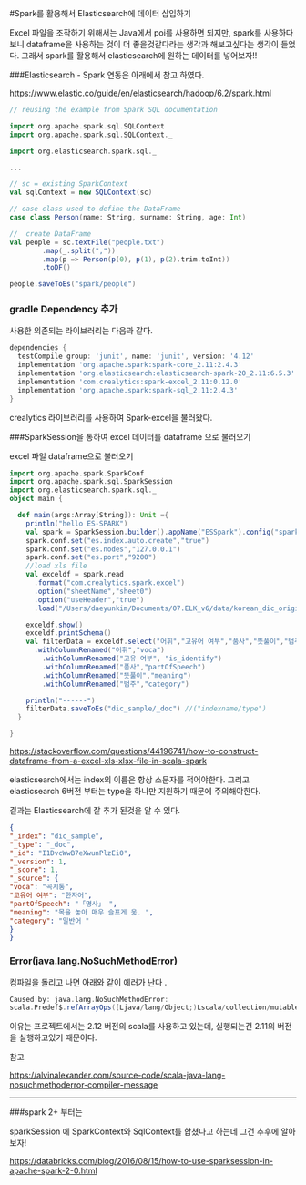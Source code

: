 #Spark를 활용해서 Elasticsearch에 데이터 삽입하기 

Excel 파일을 조작하기 위해서는 Java에서 poi를 사용하면 되지만, spark를 사용하다보니 dataframe을 사용하는 것이 더 좋을것같다라는 생각과 해보고싶다는 생각이 들었다. 그래서 spark를 활용해서 elasticsearch에 원하는 데이터를 넣어보자!! 

###Elasticsearch - Spark 연동은 아래에서 참고 하였다.

https://www.elastic.co/guide/en/elasticsearch/hadoop/6.2/spark.html

```scala
// reusing the example from Spark SQL documentation

import org.apache.spark.sql.SQLContext    
import org.apache.spark.sql.SQLContext._

import org.elasticsearch.spark.sql._      

...

// sc = existing SparkContext
val sqlContext = new SQLContext(sc)

// case class used to define the DataFrame
case class Person(name: String, surname: String, age: Int)

//  create DataFrame
val people = sc.textFile("people.txt")    
        .map(_.split(","))
        .map(p => Person(p(0), p(1), p(2).trim.toInt))
        .toDF()

people.saveToEs("spark/people")     
```



### gradle Dependency 추가

사용한 의존되는 라이브러리는 다음과 같다.

```groovy
dependencies {
  testCompile group: 'junit', name: 'junit', version: '4.12'
  implementation 'org.apache.spark:spark-core_2.11:2.4.3'
  implementation 'org.elasticsearch:elasticsearch-spark-20_2.11:6.5.3'
  implementation 'com.crealytics:spark-excel_2.11:0.12.0'
  implementation 'org.apache.spark:spark-sql_2.11:2.4.3'
}
```

crealytics 라이브러리를 사용하여 Spark-excel을 불러왔다.



###SparkSession을 통하여 excel 데이터를 dataframe 으로 불러오기

excel 파일 dataframe으로 불러오기

```scala
import org.apache.spark.SparkConf
import org.apache.spark.sql.SparkSession
import org.elasticsearch.spark.sql._
object main {

  def main(args:Array[String]): Unit ={
    println("hello ES-SPARK")
    val spark = SparkSession.builder().appName("ESSpark").config("spark.master","local").getOrCreate()
    spark.conf.set("es.index.auto.create","true")
    spark.conf.set("es.nodes","127.0.0.1")
    spark.conf.set("es.port","9200")
    //load xls file
    val exceldf = spark.read
      .format("com.crealytics.spark.excel")
      .option("sheetName","sheet0")
      .option("useHeader","true")
      .load("/Users/daeyunkim/Documents/07.ELK_v6/data/korean_dic_origin/559806_60000.xls")

    exceldf.show()
    exceldf.printSchema()
    val filterData = exceldf.select("어휘","고유어 여부","품사","뜻풀이","범주")
      .withColumnRenamed("어휘","voca")
        .withColumnRenamed("고유 여부", "is_identify")
        .withColumnRenamed("품사","partOfSpeech")
        .withColumnRenamed("뜻풀이","meaning")
        .withColumnRenamed("범주","category")

    println("------")
    filterData.saveToEs("dic_sample/_doc") //("indexname/type")
  }

}

```

https://stackoverflow.com/questions/44196741/how-to-construct-dataframe-from-a-excel-xls-xlsx-file-in-scala-spark

elasticsearch에서는 index의 이름은 항상 소문자를 적어야한다. 그리고 elasticsearch 6버전 부터는 type을 하나만 지원하기 때문에 주의해야한다.



결과는 Elasticsearch에 잘 추가 된것을 알 수 있다.

```json
{
"_index": "dic_sample",
"_type": "_doc",
"_id": "I1DvcWwB7eXwunPlzEi0",
"_version": 1,
"_score": 1,
"_source": {
"voca": "곡지통",
"고유어 여부": "한자어",
"partOfSpeech": "「명사」 ",
"meaning": "목을 놓아 매우 슬프게 욺. ",
"category": "일반어 "
}
}
```





### Error(java.lang.NoSuchMethodError)

컴파일을 돌리고 나면 아래와 같이 에러가 난다 .

```scala
Caused by: java.lang.NoSuchMethodError: 
scala.Predef$.refArrayOps([Ljava/lang/Object;)Lscala/collection/mutable/ArrayOps;   
```

이유는  프로젝트에서는 2.12 버전의 scala를 사용하고 있는데, 실행되는건 2.11의 버전을 실행하고있기 때문이다. 

참고 

https://alvinalexander.com/source-code/scala-java-lang-nosuchmethoderror-compiler-message



---

###spark 2+ 부터는 

sparkSession 에 SparkContext와 SqlContext를 합쳤다고 하는데 그건 추후에 알아보자!

https://databricks.com/blog/2016/08/15/how-to-use-sparksession-in-apache-spark-2-0.html